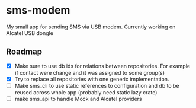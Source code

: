 # sms-modem

My small app for sending SMS via USB modem.
Currently working on Alcatel USB dongle

## Roadmap

- [x] Make sure to use db ids for relations between repositories.
For example if contact were change and it was assigned to some group(s)
- [x] Try to replace all repositories with one generic implementation.
- [ ] Make sms_cli to use static references to configuration and db
to be reused across whole app (probably need static lazy crate)
- [ ] make sms_api to handle Mock and Alcatel providers
